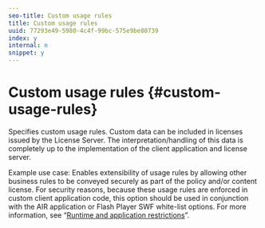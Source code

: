 ```yaml
---
seo-title: Custom usage rules
title: Custom usage rules
uuid: 77293e49-5980-4c4f-99bc-575e9be80739
index: y
internal: n
snippet: y
---
```


# Custom usage rules {#custom-usage-rules}

Specifies custom usage rules. Custom data can be included in licenses issued by the License Server. The interpretation/handling of this data is completely up to the implementation of the client application and license server.

Example use case: Enables extensibility of usage rules by allowing other business rules to be conveyed securely as part of the policy and/or content license. For security reasons, because these usage rules are enforced in custom client application code, this option should be used in conjunction with the AIR application or Flash Player SWF white-list options. For more information, see “[Runtime and application restrictions](../aaxs-protecting-content/content-introduction/content-usage-rules/content-runtime-application-restrictions/content-runtime-application-restrictions.md)”.
